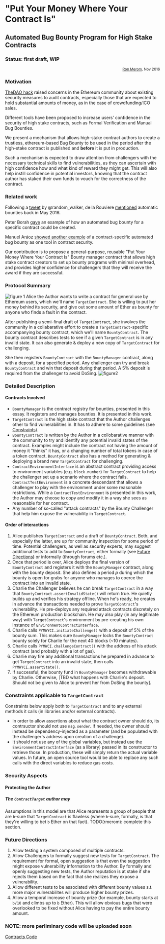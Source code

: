 # "Put Your Money Where Your Contract Is"
## Automated Bug Bounty Program for High Stake Contracts
### Status: first draft, WIP
<div align="right">
<sub><a href='https://github.com/rmerom'>Ron Merom</a>, Nov 2016</sub>
</div>

### Motivation
[TheDAO hack](http://www.coindesk.com/understanding-dao-hack-journalists/) raised concerns in the Ethereum community about existing security measures to audit contracts, especially those that are expected to hold substantial amounts of money, as in the case of crowdfunding/ICO sales.

Different tools have been proposed to increase users' confidence in the security of high stake contracts, such as Formal Verification and Manual Bug Bounties.

We present a mechanism that allows high-stake contract authors to create a trustless, ethereum-based Bug Bounty to be used in the period after the high-stake contract is published and **before** it is put in production.

Such a mechanism is expected to draw attention from challengers with the necessary technical skills to find vulnerabilities, as they can ascertain with high confidence how and what kind of reward they might get. This will also help instill confidence in potential investors, knowing that the contract author has staked their own funds to vouch for the correctness of the contract.

### Related work

Following a [tweet](https://twitter.com/random_walker/status/692807445408845824) by @random_walker, de la Rouviere [mentioned](https://media.consensys.net/2016/05/05/assert-guards-towards-automated-code-bounties-safe-smart-contract-coding-on-ethereum/) automatic bounties back in May 2016.

Peter Borah [gave](https://medium.com/@peterborah/we-need-fault-tolerant-smart-contracts-ec1b56596dbc#.1j7it3cff) an example of how an automated bug bounty for a specific contract could be created.

Manuel Aráoz [showed another example](https://medium.com/zeppelin-blog/onward-with-ethereum-smart-contract-security-97a827e47702#.o4ckev1rf) of a contract-specific automated bug bounty as one tool in contract security.

Our contribution is to propose a general-purpose, reusable "Put Your Money Where Your Contract Is" Bounty manager contract that allows high stake contract creators to set up bounty programs with minimal overhead, and provides higher confidence for challengers that they will receive the award if they are successful.



### Protocol Summary
![figure 1](http://www.pixhoster.info/f/2016-11/8ec82d5715361e10daf541c579a16f96.png)
Alice the Author wants to write a contract for general use by Ethereum users, which we'll name `TargetContract`. She is willing to put her money behind its security, and give out some amount of Ether as bounty for anyone who finds a fault in the contract.

After publishing a semi-final draft of `TargetContract`, she involves the community in a collabarative effort to create a `TargetContract`-specific accompanying bounty contract, which we'll name `BountyContract`. The bounty contract describes tests to see if a given `TargetContract` is in any invalid state. It can also generate &amp; deploy a new copy of `TargetContract` for challenging.


She then registers `BountyContract` with the `BountyManager` contract, along with a deposit, for a specified period. Any challenger can try and break `BountyContract` and win that deposit during that period. A 5% deposit is required from the challenger to avoid DoSing.
![figure2](http://www.pixhoster.info/f/2016-11/5e55d4fcde5de262ac435b5e3ed8ef26.png)

### Detailed Description
#### Contracts Involved
* `BountyManager`  is the contract registry for bounties, presented in this essay. It registers and manages bounties. It is presented in this work.
* `TargetContract` is the high stake contract that the Author challenges other to find vulnerabilities in. It has to adhere to some guidelines (see <a href='#constraints-for-targetcontract'>Constraints</a>).
* `BountyContract` is written by the Author in a collobarative manner with the community to try and identify any potential invalid states of the contract. Examples might include the contract not having the amount of money it "thinks" it has, or a changing number of total tokens in case of a token contract. `BountyContract` also has a method for generating &amp; deploying a brand new `TargetContract` for challenging.
* `ContractEnvironmentInterface` is an abstract contract providing access to environment variables (e.g. `block.number`) for `TargetContract` to help the challenger set up a scenario where the contract fails. `ContractTestEnvironment` is a concrete descendant that allows a challenger to play with the environment under some reasonable restrictions. While a `ContractTestEnvironment` is presented in this work, the Author may choose to copy and modify it in a way she sees as reasonable for her contract.
* Any number of so-called "attack contracts" by the Bounty Challenger that help him expose the vulnerability in `TargetContract`.


#### Order of interactions
1. Alice publishes `TargetContract` and a draft of `BountyContract`. Both, and especially the latter, are up for community inspection for some period of time. Potential challengers, as well as security experts, may suggest additional tests to add to `BountyContract`, either formally (see <a href="#future-directions">Future Directions</a>) or informally (through forums etc.).
2. Once that period is over, Alice deploys the final version of `BountyContract` and registers it with the `BountyManager` contract, along with the bounty deposit. She also defines a period *p* during which the bounty is open for grabs for anyone who manages to coerce the contract into an invalid state.
3. Charlie the Challenger believes he can break `TargetContract` in a way that `BountyContract.assertInvalidState()` will return true. He quietly builds up and verifies his strategy offline. When he's ready, he creates in advance the transactions needed to prove `TargetContract`'s vulnerability. He pre-deploys any required attack contracts discretely on the Ethereum production blockchain. He may also play (in any legitimate way) with `TargetContract`'s environment by pre-creating his own instance of `EnvironmentContractInterface`.
4.  Charlie calls `PYMWYCI.initiateChallenge()` with a deposit of 5% of the bounty sum. This makes sure `BountyManager` locks the `BountyContract` bounty solely for Charlie for the next 40 blocks (~10 minutes). 
5.  Charlie calls `PYMWCI.challengeContract()` with the address of his attack contract (and probably with a lot of gas).
5. Charlie may fire any additional transactions he prepared in advance to get `TargetContract` into an invalid state, then calls `PYMWYCI.assertState()`.
6. If successful, the bounty fund in `BountyManager` becomes withdrawable by Charlie. Otherwise, [TBD what happens with Charlie's deposit. Should not be given to Alice to prevent her from DoSing the bounty].

### Constraints applicable to `TargetContract`
Constraints below apply both to `TargetContract` and to any external methods it calls (in libraries and/or external contracts).
* In order to allow assertions about what the contract owner should do, its contrsuctor should not use `msg.sender`. If needed, the owner should instead be dependency-injected as a parameter (and be populated with the challenger's address upon creation of a challenge).
* It should not use any of the global variables, but instead use the `EnvironmentContractInterface` (as a library) passed in its constructor to retrieve those. In production, these will simply return the actual variable values. In future, an open source tool would be able to replace any such calls with the direct variables to reduce gas costs.


### Security Aspects
#### Protecting the Author
#####  The `ContractTarget` author may

Assumptions in this model are that Alice represents a group of people that are `b`-sure that `TargetContract` is flawless (where `b`-sure, formally, is that they're willing to bet `b` Ether on that fact).
TODO(rmerom): complete this section.

### Future Directions
1. Allow testing a system composed of multiple contracts.
2. Allow Challengers to formally suggest new tests for `TargetContract`. The requirement for formal, open suggestion is that even the suggestion might expose vulnerability information to the Author. By formally and openly suggesting new tests, the Author reputation is at stake if she rejects them based on the fact that she realizes they expose a vulnerability.
3. Allow different tests to be associated with different bounty values s.t. more major vulnerabilites will produce higher bounty prizes.
4. Allow a temporal increase of bounty prize (for example, bounty starts at `b/10` and climbs up to `b` Ether). This will allow obvious bugs that were overlooked to be fixed without Alice having to pay the entire bounty amount.

### NOTE: more perliminary code will be uploaded soon
[Contracts Code](https://github.com/rmerom/PutYourMoneyWhereYourContractIs/blob/master/contracts)


